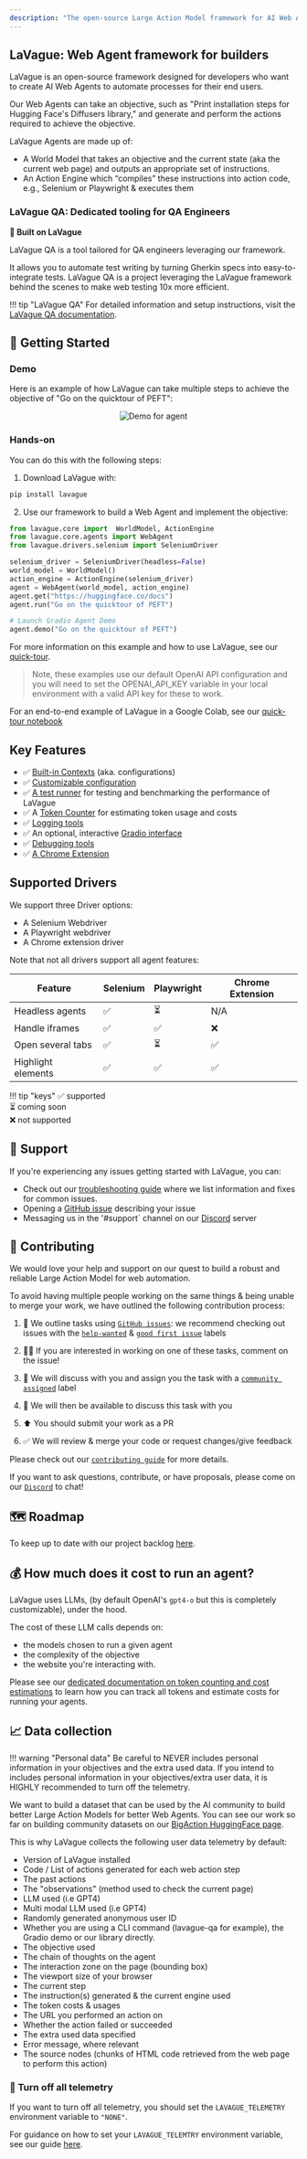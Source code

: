 ```yaml
---
description: "The open-source Large Action Model framework for AI Web Agents"
---
```


## LaVague: Web Agent framework for builders

LaVague is an open-source framework designed for developers who want to create AI Web Agents to automate processes for their end users.

Our Web Agents can take an objective, such as "Print installation steps for Hugging Face's Diffusers library," and generate and perform the actions required to achieve the objective.

LaVague Agents are made up of:

- A World Model that takes an objective and the current state (aka the current web page) and outputs an appropriate set of instructions.
- An Action Engine which “compiles” these instructions into action code, e.g., Selenium or Playwright & executes them


### LaVague QA: Dedicated tooling for QA Engineers
**🌊 Built on LaVague**

LaVague QA is a tool tailored for QA engineers leveraging our framework. 

It allows you to automate test writing by turning Gherkin specs into easy-to-integrate tests. LaVague QA is a project leveraging the LaVague framework behind the scenes to make web testing 10x more efficient.

!!! tip "LaVague QA"
    For detailed information and setup instructions, visit the [LaVague QA documentation](https://docs.lavague.ai/en/latest/docs/lavague-qa/quick-tour/).

## 🚀 Getting Started

### Demo

Here is an example of how LaVague can take multiple steps to achieve the objective of "Go on the quicktour of PEFT":

<p align="center">
  <img src="https://raw.githubusercontent.com/lavague-ai/LaVague/main/docs/assets/demo_agent_hf.gif" alt="Demo for agent">
</p>

### Hands-on 

You can do this with the following steps:

1. Download LaVague with:

```bash
pip install lavague
```
2. Use our framework to build a Web Agent and implement the objective:

```python
from lavague.core import  WorldModel, ActionEngine
from lavague.core.agents import WebAgent
from lavague.drivers.selenium import SeleniumDriver

selenium_driver = SeleniumDriver(headless=False)
world_model = WorldModel()
action_engine = ActionEngine(selenium_driver)
agent = WebAgent(world_model, action_engine)
agent.get("https://huggingface.co/docs")
agent.run("Go on the quicktour of PEFT")

# Launch Gradio Agent Demo
agent.demo("Go on the quicktour of PEFT")
```

For more information on this example and how to use LaVague, see our [quick-tour](https://docs.lavague.ai/en/latest/docs/get-started/quick-tour/).

> Note, these examples use our default OpenAI API configuration and you will need to set the OPENAI_API_KEY variable in your local environment with a valid API key for these to work.

For an end-to-end example of LaVague in a Google Colab, see our [quick-tour notebook](https://colab.research.google.com/github/lavague-ai/lavague/blob/main/docs/docs/get-started/quick-tour-notebook/quick-tour.ipynb)

## Key Features

- ✅ [Built-in Contexts](https://docs.lavague.ai/en/latest/docs/get-started/customization/) (aka. configurations)
- ✅ [Customizable configuration](https://docs.lavague.ai/en/latest/docs/get-started/customization/)
- ✅ [A test runner](https://docs.lavague.ai/en/latest/docs/get-started/testing/) for testing and benchmarking the performance of LaVague
- ✅ A [Token Counter](https://docs.lavague.ai/en/latest/docs/get-started/token-usage/) for estimating token usage and costs
- ✅ [Logging tools](https://docs.lavague.ai/en/latest/docs/get-started/customization/)
- ✅ An optional, interactive [Gradio interface](https://docs.lavague.ai/en/latest/docs/get-started/gradio/)
- ✅ [Debugging tools](https://docs.lavague.ai/en/latest/docs/get-started/customization/)
- ✅ [A Chrome Extension](https://docs.lavague.ai/en/latest/docs/get-started/docs-chrome/)

## Supported Drivers

We support three Driver options:

- A Selenium Webdriver
- A Playwright webdriver
- A Chrome extension driver

Note that not all drivers support all agent features:

| Feature                  | Selenium  | Playwright       | Chrome Extension                     |
|--------------------------|-----------|------------------|--------------------------------------|
| Headless agents    | ✅ | ⏳ | N/A |
| Handle iframes     | ✅ | ✅ | ❌ |
| Open several tabs  | ✅ | ⏳ | ✅  |
| Highlight elements | ✅ | ✅  | ✅ |


!!! tip "keys"
    ✅ supported  
    ⏳ coming soon  
    ❌ not supported 

## 🔎 Support

If you're experiencing any issues getting started with LaVague, you can:

- Check out our [troubleshooting guide](https://docs.lavague.ai/en/latest/docs/get-started/troubleshoot/) where we list information and fixes for common issues.
- Opening a [GitHub issue](https://github.com/lavague-ai/LaVague/issues) describing your issue
- Messaging us in the '#support` channel on our [Discord](https://discord.gg/SDxn9KpqX9") server

## 🙋 Contributing

We would love your help and support on our quest to build a robust and reliable Large Action Model for web automation.

To avoid having multiple people working on the same things & being unable to merge your work, we have outlined the following contribution process:

1) 📢 We outline tasks using [`GitHub issues`](https://github.com/lavague-ai/LaVague/issues): we recommend checking out issues with the [`help-wanted`](https:/github.com/lavague-ai/LaVague/labels/help%20wanted) & [`good first issue`](https://github.com/lavague-ai/LaVague/labels/good%20first%20issue) labels

2) 🙋‍♀️ If you are interested in working on one of these tasks, comment on the issue! 

3) 🤝 We will discuss with you and assign you the task with a [`community assigned`](https://github.com/lavague-ai/LaVague/labels/community-assigned) label 

4) 💬 We will then be available to discuss this task with you

5) ⬆️ You should submit your work as a PR

6) ✅ We will review & merge your code or request changes/give feedback

Please check out our [`contributing guide`](https://docs.lavague.ai/en/latest/docs/contributing/contributing/) for more details.

If you want to ask questions, contribute, or have proposals, please come on our [`Discord`](https://discord.gg/SDxn9KpqX9) to chat!

## 🗺️ Roadmap

To keep up to date with our project backlog [here](https://github.com/orgs/lavague-ai/projects/1/views/2).

## 💰 How much does it cost to run an agent?

LaVague uses LLMs, (by default OpenAI's `gpt4-o` but this is completely customizable), under the hood.

The cost of these LLM calls depends on:

- the models chosen to run a given agent
- the complexity of the objective
- the website you're interacting with. 

Please see our [dedicated documentation on token counting and cost estimations](https://docs.lavague.ai/en/latest/docs/get-started/token-usage/) to learn how you can track all tokens and estimate costs for running your agents.

## 📈 Data collection

!!! warning "Personal data" 
    Be careful to NEVER includes personal information in your objectives and the extra used data. If you intend to includes personal information in your objectives/extra user data, it is HIGHLY recommended to turn off the telemetry.

We want to build a dataset that can be used by the AI community to build better Large Action Models for better Web Agents. You can see our work so far on building community datasets on our [BigAction HuggingFace page](https://huggingface.co/BigAction).

This is why LaVague collects the following user data telemetry by default:

- Version of LaVague installed
- Code / List of actions generated for each web action step
- The past actions
- The "observations" (method used to check the current page)
- LLM used (i.e GPT4)
- Multi modal LLM used (i.e GPT4)
- Randomly generated anonymous user ID
- Whether you are using a CLI command (lavague-qa for example), the Gradio demo or our library directly.
- The objective used 
- The chain of thoughts on the agent
- The interaction zone on the page (bounding box)
- The viewport size of your browser
- The current step
- The instruction(s) generated & the current engine used
- The token costs & usages
- The URL you performed an action on
- Whether the action failed or succeeded
- The extra used data specified
- Error message, where relevant
- The source nodes (chunks of HTML code retrieved from the web page to perform this action)

### 🚫 Turn off all telemetry

If you want to turn off all telemetry, you should set the `LAVAGUE_TELEMETRY` environment variable to `"NONE"`.

For guidance on how to set your `LAVAGUE_TELEMTRY` environment variable, see our guide [here](https://docs.lavague.ai/en/latest/docs/get-started/FAQs/#how-can-i-set-environment-variables).
